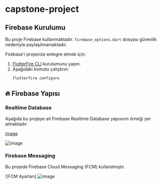 # capstone-project


## Firebase Kurulumu

Bu proje Firebase kullanmaktadır. `firebase_options.dart` dosyası güvenlik nedeniyle paylaşılmamaktadır.

Firebase'i projenize entegre etmek için:
1. [FlutterFire CLI](https://firebase.flutter.dev/docs/cli/) kurulumunu yapın.
2. Aşağıdaki komutu çalıştırın:
   ```bash
   flutterfire configure


## 🔥 Firebase Yapısı

### Realtime Database
Aşağıda bu projeye ait Firebase Realtime Database yapısının örneği yer almaktadır:

[image](https://github.com/user-attachments/assets/fb803a25-f25b-4d48-807a-004a22d1aae7)

![image](https://github.com/user-attachments/assets/31616aad-d4af-4538-aba9-5a8645197477)



### Firebase Messaging
Bu projede Firebase Cloud Messaging (FCM) kullanılmıştır.

![FCM Ayarları] 
![image](https://github.com/user-attachments/assets/55d66f54-c9c5-4234-9254-014dc7ef612a)


